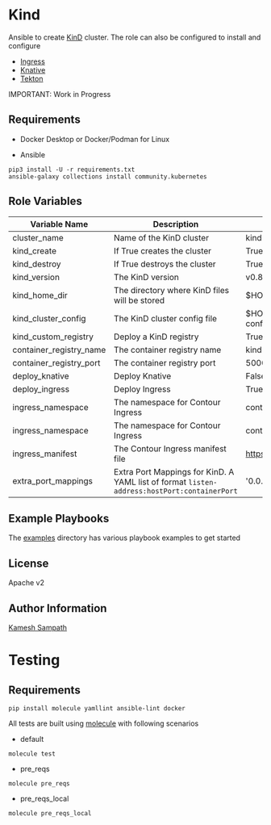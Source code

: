 Kind
=========

Ansible to create [KinD](https://kind.sigs.k8s.io) cluster. The role can also be configured to install and configure

- [Ingress](https://kind.sigs.k8s.io/docs/user/ingress/#ingress-nginx)
- [Knative](https://knative.dev)
- [Tekton](https://tekton.dev)

IMPORTANT: Work in Progress

Requirements
------------

- Docker Desktop or Docker/Podman for Linux

- Ansible

```shell
pip3 install -U -r requirements.txt
ansible-galaxy collections install community.kubernetes
```

Role Variables
--------------

| Variable Name| Description | Default |
|--|--|--|
| cluster_name| Name of the KinD cluster| kind |
| kind_create|  If True creates the cluster | True |
| kind_destroy| If True destroys the cluster | True |
| kind_version| The KinD version | v0.8.1 |
| kind_home_dir| The directory where KinD files will be stored | $HOME/.kind |
| kind_cluster_config| The KinD cluster config file | $HOME/.kind/{{cluster_name}}/kind-cluster-config.yml |
| kind_custom_registry| Deploy a KinD registry | True |
| container_registry_name | The container registry name | kind-registry |
| container_registry_port | The container registry port | 5000 |
| deploy_knative | Deploy Knative | False |
| deploy_ingress | Deploy Ingress | True |
| ingress_namespace | The namespace for Contour Ingress | contour-system |
| ingress_namespace | The namespace for Contour Ingress | contour-system |
| ingress_manifest  | The Contour Ingress manifest file  | https://projectcontour.io/quickstart/contour.yaml |
|extra_port_mappings| Extra Port Mappings for KinD. A YAML list of format `listen-address:hostPort:containerPort` | '0.0.0.0:80:80', '0.0.0.0:443:443' |


Example Playbooks
----------------
The [examples](./examples) directory has various playbook examples to get started

License
-------

Apache v2

Author Information
------------------

[Kamesh Sampath](mailto:kamesh.sampath@hotmail.com)

Testing
=======

Requirements
------------

```shell
pip install molecule yamllint ansible-lint docker
```

All tests are built using [molecule](pre_reqs_local) with following scenarios

* default 
```shell
molecule test
```
* pre_reqs
```shell
molecule pre_reqs
```
* pre_reqs_local
```shell
molecule pre_reqs_local
```

